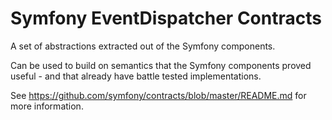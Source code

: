 # Symfony EventDispatcher Contracts

A set of abstractions extracted out of the Symfony components.

Can be used to build on semantics that the Symfony components proved useful - and
that already have battle tested implementations.

See https://github.com/symfony/contracts/blob/master/README.md for more information.
